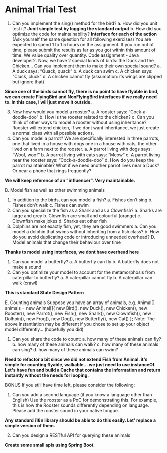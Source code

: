 # Animal Trial Test
1. Can you implement the sing() method for the bird?
a. How did you unit test it?
**Junit simple test by logging the standard output**
b. How did you optimize the code for maintainability?
**Interface for each of the action**
(Ask yourself the same question for all following exercises)
You are expected to spend 1 to 1.5 hours on the assignment. If you run out of time,
please submit the results as far as you got within this amount of time. We value
quality over quantity.
Code assignment - Java developer2. Now, we have 2 special kinds of birds: the Duck and the Chicken... Can you
implement them to make their own special sound?
a. A duck says: “Quack, quack”
b. A duck can swim
c. A chicken says: “Cluck, cluck”
d. A chicken cannot fly (assumption: its wings are clipped but ignore that)

**Since one of the birds cannot fly, there is no point to have flyable in bird, we can create FlyingBird and NonFlyingBird interfaces if we really need to.
In this case, I will just move it outside.**

3. Now how would you model a rooster?
a. A rooster says: “Cock-a-doodle-doo”
b. How is the rooster related to the chicken?
c. Can you think of other ways to model a rooster without using inheritance?
Rooster will extend chicken, if we dont want inheritance, we just create a normal class with all possible actions.
4. Can you model a parrot? We are specifically interested in three parrots, one that
lived in a house with dogs one in a house with cats, the other lived on a farm next to
the rooster.
a. A parrot living with dogs says: “Woof, woof”
b. A parrot living with cats says: “Meow”
c. A parrot living near the rooster says: “Cock-a-doodle-doo”
d. How do you keep the parrot maintainable? What if we need another parrot
lives near a Duck? Or near a phone that rings frequently?

**We will keep reference of an "influencer". Very maintainable.**

B. Model fish as well as other swimming animals
1. In addition to the birds, can you model a fish?
a. Fishes don’t sing
b. Fishes don’t walk
c. Fishes can swim
2. Can you specialize the fish as a Shark and as a Clownfish?
a. Sharks are large and grey
b. Clownfish are small and colourful (orange)
c. Clownfish make jokes
d. Sharks eat other fish
3. Dolphins are not exactly fish, yet, they are good swimmers
a. Can you model a dolphin that swims without inheriting from a fish class?
b. How do you avoid duplicating code or introducing unneeded overhead?
D. Model animals that change their behaviour over time

**Thanks to model using interfaces, we dont have overhead here**

1. Can you model a butterfly?
a. A butterfly can fly
b. A butterfly does not make a sound
2. Can you optimize your model to account for the metamorphosis from caterpillar to
butterfly?
a. A caterpillar cannot fly
b. A caterpillar can walk (crawl)

**This is standard State Design Pattern**

E. Counting animals
Suppose you have an array of animals, e.g.
Animal[] animals = new Animal[]{
new Bird(),
new Duck(),
new Chicken(),
new Rooster(),
new Parrot(),
new Fish(),
new Shark(),
new Clownfish(),
new Dolhpin(),
new Frog(),
new Dog(),
new Butterfly(),
new Cat()
};
Note: The above instantiation may be different if you chose to set up your object model
differently… (hopefully you did)
1. Can you share the code to count:
a. how many of these animals can fly?
b. how many of these animals can walk?
c. how many of these animals can sing?
d. how many of these animals can swim?

**Need to refactor a bit since we did not extend Fish from Animal.
it's simple for counting flyable, walkable... we just need to use instanceOf.
Let's have fun and build a Cache that contains the information and return instantly without the needs for looping.**

BONUS
If you still have time left, please consider the following:
1. Can you add a second language (if you know a language other than English) Use the
rooster as a PoC for demonstrating this. For example, this is how the Rooster sounds
differently depending on language. Please add the rooster sound in your native
tongue.

**Any standard i18n library should be able to do this easily. Let' replace a simple version of them.**

2. Can you design a RESTful API for querying these animals

**Create some small apis using Spring Boot.**
